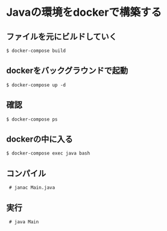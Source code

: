 # Javaの環境をdockerで構築する
## ファイルを元にビルドしていく
```
$ docker-compose build
```
## dockerをバックグラウンドで起動
```
$ docker-compose up -d 
```
## 確認
```
$ docker-compose ps 
```
## dockerの中に入る
```
$ docker-compose exec java bash
```
## コンパイル
```
 # janac Main.java
```
## 実行
```
 # java Main
```
